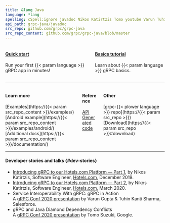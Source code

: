 ```yaml
---
title: &lang Java
language: *lang
spelling: cSpell:ignore javadoc Nikos Katirtzis Tomo youtube Varun Tuhin Kanti Sharma
api_path: grpc-java/javadoc
src_repo: github.com/grpc/grpc-java
src_repo_content: github.com/grpc/grpc-java/blob/master
---
```


<style>
  .card {
    min-height: 100%;
  }
  .resource-list ul {
    list-style: none;
    margin: 0;
    padding: 0;
  }
</style>

<div class="columns">
  <div class="column">
    <div class="card" href="#">
      <div class="card-content">
        <h4>
          <a class="" href="quickstart/">Quick start</a>
        </h4>
        <p>
          Run your first
          {{< param language >}}
          gRPC app in minutes!
        </p>
      </div>
    </div>
  </div>

  <div class="column">
    <div class="card">
      <div class="card-content">
        <h4>
          <a class="" href="basics/">Basics tutorial</a>
        </h4>
        <p>
          Learn about
          {{< param language >}}
          gRPC basics.
        </p>
      </div>
    </div>
  </div>
</div>

---

<div class="columns">
<div class="column resource-list">

#### Learn more

- [Examples](https://{{< param src_repo_content >}}/examples/)
- [Android example](https://{{< param src_repo_content >}}/examples/android/)
- [Additional docs](https://{{< param src_repo_content >}}/documentation/)

</div><div class="column resource-list">

#### Reference

- [API](api/)
- [Generated code](generated-code/)

</div><div class="column resource-list">

#### Other

- [grpc-{{< plower language >}} repo](https://{{< param src_repo >}})
- [Download](https://{{< param src_repo >}}#download)
</div>
</div>

---

#### Developer stories and talks {#dev-stories}

- [Introducing gRPC to our Hotels.com Platform — Part 1][],
  by Nikos Katirtzis, Software Engineer, [Hotels.com][],
  <span title="2020-12-17">December 2019</span>.
- [Introducing gRPC to our Hotels.com Platform — Part 2][],
  by Nikos Katirtzis, Software Engineer, [Hotels.com][],
  <span title="2020-03-05">March 2020</span>.
- Service Interoperability With gRPC: gRPC in Action
  <a class="icon" href="https://youtu.be/MLS7TFHrn_c"><i class="fab fa-youtube"></i>
  </a><a class="icon" href="https://static.sched.com/hosted_files/grpcconf20/d3/Service%20Interoperability%20with%20gRPC.pdf"><i class="far fa-file"></i></a><br>
  A [gRPC Conf 2020 presentation](https://sched.co/cRfl)
  by Varun Gupta & Tuhin Kanti Sharma, Salesforce.
- gRPC and Java Diamond Dependency Conflicts
  <a class="icon" href="https://youtu.be/4M5fC9XrtKs">
    <i class="fab fa-youtube"></i>
  </a><a class="icon" href="https://static.sched.com/hosted_files/grpcconf20/7a/gRPC%20and%20Java%20Diamond%20Dependency%20Conflicts.pdf"><i class="far fa-file"></i></a><br>
  A [gRPC Conf 2020 presentation](https://sched.co/cRfT)
  by Tomo Suzuki, Google.

[Hotels.com]: https://hotels.com
[Introducing gRPC to our Hotels.com Platform — Part 1]: https://medium.com/expedia-group-tech/introducing-grpc-to-our-hotels-com-platform-part-1-61716af50b13
[Introducing gRPC to our Hotels.com Platform — Part 2]: https://medium.com/expedia-group-tech/introducing-grpc-to-our-hotels-com-platform-part-2-8024a1dda0aa